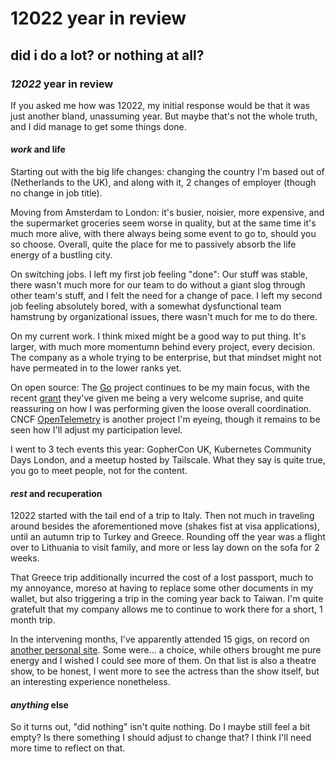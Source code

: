 # 12022 year in review

## did i do a lot? or nothing at all?

### _12022_ year in review

If you asked me how was 12022,
my initial response would be that it was just another bland, unassuming year.
But maybe that's not the whole truth,
and I did manage to get some things done.

#### _work_ and life

Starting out with the big life changes:
changing the country I'm based out of (Netherlands to the UK),
and along with it, 2 changes of employer (though no change in job title).

Moving from Amsterdam to London:
it's busier, noisier, more expensive, and the supermarket groceries seem worse in quality,
but at the same time it's much more alive, with there always being some event to go to,
should you so choose.
Overall, quite the place for me to passively absorb the life energy of a bustling city.

On switching jobs.
I left my first job feeling "done":
Our stuff was stable,
there wasn't much more for our team to do without a giant slog through other team's stuff,
and I felt the need for a change of pace.
I left my second job feeling absolutely bored,
with a somewhat dysfunctional team hamstrung by organizational issues,
there wasn't much for me to do there.

On my current work.
I think mixed might be a good way to put thing.
It's larger, with much more momentumn behind every project, every decision.
The company as a whole trying to be enterprise, 
but that mindset might not have permeated in to the lower ranks yet.

On open source:
The [Go] project continues to be my main focus,
with the recent [grant] they've given me being a very welcome suprise,
and quite reassuring on how I was performing given the loose overall coordination.
CNCF [OpenTelemetry] is another project I'm eyeing,
though it remains to be seen how I'll adjust my participation level.

I went to 3 tech events this year:
GopherCon UK, Kubernetes Community Days London, and a meetup hosted by Tailscale.
What they say is quite true, you go to meet people, not for the content.

#### _rest_ and recuperation

12022 started with the tail end of a trip to Italy.
Then not much in traveling around besides the aforementioned move
(shakes fist at visa applications),
until an autumn trip to Turkey and Greece.
Rounding off the year was a flight over to Lithuania to visit family,
and more or less lay down on the sofa for 2 weeks.

That Greece trip additionally incurred the cost of a lost passport,
much to my annoyance, moreso at having to replace some other documents in my wallet,
but also triggering a trip in the coming year back to Taiwan.
I'm quite gratefult that my company allows me to continue to work there for a short,
1 month trip.

In the intervening months, I've apparently attended 15 gigs,
on record on [another personal site].
Some were... a choice,
while others brought me pure energy and I wished I could see more of them.
On that list is also a theatre show,
to be honest, I went more to see the actress than the show itself,
but an interesting experience nonetheless.

#### _anything_ else

So it turns out,
"did nothing" isn't quite nothing.
Do I maybe still feel a bit empty?
Is there something I should adjust to change that?
I think I'll need more time to reflect on that.

[Go]: https://go.dev/
[grant]: https://opencollective.com/google-ospo/projects/the-go-open-source-project/expenses/107224
[OpenTelemetry]: https://opentelemetry.io/
[another personal site]: https://sean.liao.dev/

